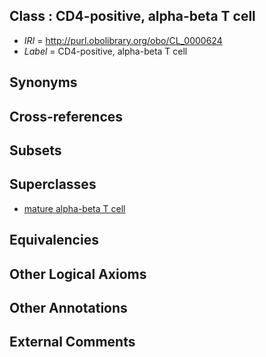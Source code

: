 
## Class : CD4-positive, alpha-beta T cell

 * *IRI* = http://purl.obolibrary.org/obo/CL_0000624
 * *Label* = CD4-positive, alpha-beta T cell

## Synonyms


## Cross-references


## Subsets


## Superclasses

 * [mature alpha-beta T cell](../../CL/91/CL_0000791.md)

## Equivalencies


## Other Logical Axioms


## Other Annotations


## External Comments

